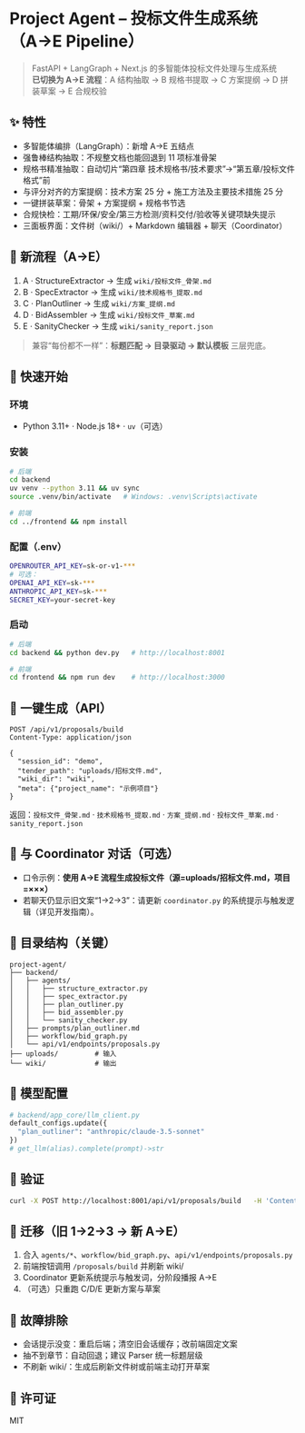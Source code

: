 # Project Agent – 投标文件生成系统（A→E Pipeline）
> FastAPI + LangGraph + Next.js 的多智能体投标文件处理与生成系统  
> **已切换为 A→E 流程**：A 结构抽取 → B 规格书提取 → C 方案提纲 → D 拼装草案 → E 合规校验

## ✨ 特性
- 多智能体编排（LangGraph）：新增 A→E 五结点
- 强鲁棒结构抽取：不规整文档也能回退到 11 项标准骨架
- 规格书精准抽取：自动切片“第四章 技术规格书/技术要求”→“第五章/投标文件格式”前
- 与评分对齐的方案提纲：技术方案 25 分 + 施工方法及主要技术措施 25 分
- 一键拼装草案：骨架 + 方案提纲 + 规格书节选
- 合规快检：工期/环保/安全/第三方检测/资料交付/验收等关键项缺失提示
- 三面板界面：文件树（wiki/）+ Markdown 编辑器 + 聊天（Coordinator）

## 🧭 新流程（A→E）
1. A · StructureExtractor → 生成 `wiki/投标文件_骨架.md`
2. B · SpecExtractor → 生成 `wiki/技术规格书_提取.md`
3. C · PlanOutliner → 生成 `wiki/方案_提纲.md`
4. D · BidAssembler → 生成 `wiki/投标文件_草案.md`
5. E · SanityChecker → 生成 `wiki/sanity_report.json`

> 兼容“每份都不一样”：**标题匹配 → 目录驱动 → 默认模板** 三层兜底。

## 🚀 快速开始
### 环境
- Python 3.11+ · Node.js 18+ · `uv`（可选）

### 安装
```bash
# 后端
cd backend
uv venv --python 3.11 && uv sync
source .venv/bin/activate   # Windows: .venv\Scripts\activate

# 前端
cd ../frontend && npm install
```

### 配置（.env）
```bash
OPENROUTER_API_KEY=sk-or-v1-***
# 可选：
OPENAI_API_KEY=sk-***
ANTHROPIC_API_KEY=sk-***
SECRET_KEY=your-secret-key
```

### 启动
```bash
# 后端
cd backend && python dev.py   # http://localhost:8001

# 前端
cd frontend && npm run dev    # http://localhost:3000
```

## 📡 一键生成（API）
```http
POST /api/v1/proposals/build
Content-Type: application/json

{
  "session_id": "demo",
  "tender_path": "uploads/招标文件.md",
  "wiki_dir": "wiki",
  "meta": {"project_name": "示例项目"}
}
```
返回：`投标文件_骨架.md` · `技术规格书_提取.md` · `方案_提纲.md` · `投标文件_草案.md` · `sanity_report.json`

## 💬 与 Coordinator 对话（可选）
- 口令示例：**使用 A→E 流程生成投标文件（源=uploads/招标文件.md，项目=×××）**
- 若聊天仍显示旧文案“1→2→3”：请更新 `coordinator.py` 的系统提示与触发逻辑（详见开发指南）。

## 📁 目录结构（关键）
```
project-agent/
├── backend/
│   ├── agents/
│   │   ├── structure_extractor.py
│   │   ├── spec_extractor.py
│   │   ├── plan_outliner.py
│   │   ├── bid_assembler.py
│   │   └── sanity_checker.py
│   ├── prompts/plan_outliner.md
│   ├── workflow/bid_graph.py
│   └── api/v1/endpoints/proposals.py
├── uploads/         # 输入
└── wiki/            # 输出
```

## 🧰 模型配置
```python
# backend/app_core/llm_client.py
default_configs.update({
  "plan_outliner": "anthropic/claude-3.5-sonnet"
})
# get_llm(alias).complete(prompt)->str
```

## 🧪 验证
```bash
curl -X POST http://localhost:8001/api/v1/proposals/build   -H 'Content-Type: application/json'   -d '{"session_id":"demo","tender_path":"uploads/招标文件.md","wiki_dir":"wiki","meta":{"project_name":"示例"}}'
```

## 🔧 迁移（旧 1→2→3 → 新 A→E）
1) 合入 `agents/*`、`workflow/bid_graph.py`、`api/v1/endpoints/proposals.py`  
2) 前端按钮调用 `/proposals/build` 并刷新 wiki/  
3) Coordinator 更新系统提示与触发词，分阶段播报 A→E  
4) （可选）只重跑 C/D/E 更新方案与草案

## 🧯 故障排除
- 会话提示没变：重启后端；清空旧会话缓存；改前端固定文案  
- 抽不到章节：自动回退；建议 Parser 统一标题层级  
- 不刷新 wiki/：生成后刷新文件树或前端主动打开草案

## 📜 许可证
MIT
